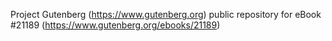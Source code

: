 Project Gutenberg (https://www.gutenberg.org) public repository for eBook #21189 (https://www.gutenberg.org/ebooks/21189)
